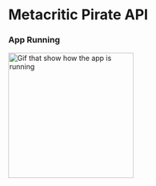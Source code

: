 # Metacritic Pirate API

### App Running

<img alt="Gif that show how the app is running" src="gifs/MetacriticAppVideo.gif" width="250">
